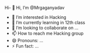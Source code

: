 Hi- 👋 Hi, I’m @Mrgaganyadav
- 👀 I’m interested in Hacking 
- 🌱 I’m currently learning in 12th class
- 💞️ I’m looking to collaborate on ...
- 📫 How to reach me Hacking group 
- 😄 Pronouns: ...
- ⚡ Fun fact: ...

<!---
Mrgaganyadav/Mrgaganyadav is a ✨ special ✨ repository because its `README.md` (this file) appears on your GitHub profile.
You can click the Preview link to take a look at your changes.
--->
